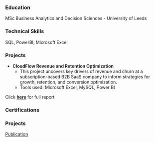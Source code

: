 ### Education
MSc Business Analytics and Decision Sciences - University of Leeds

### Technical Skills
SQL, PowerBI, Microsoft Excel

### Projects
- **CloudFlow Revenue and Retention Optimization**
  - This project uncovers key drivers of revenue and churn at a subscription-based B2B SaaS company to inform strategies for growth, retention, and conversion optimization.
  - Tools used: Microsoft Excel, MySQL, Power BI

Click [**here**](https://github.com/savantadarsh/SQL) for full report





### Certifications




### Projects

[Publication](https://pubs.aip.org/aip/acp/article-abstract/2766/1/020014/2894918/Design-and-development-of-helium-assisted?redirectedFrom=fulltext)

